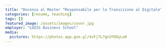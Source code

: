 ```yaml
---
title: "Docenza al Master “Responsabile per la Transizione al Digitale”"
categories: [resume, teaching]
tags: []
featured_image: /assets/images/cover.jpg
employer: "LUISS Business School"
media:
  pictures: https://photos.app.goo.gl/4vFj7L7gn2FDDyLw9
---
```

